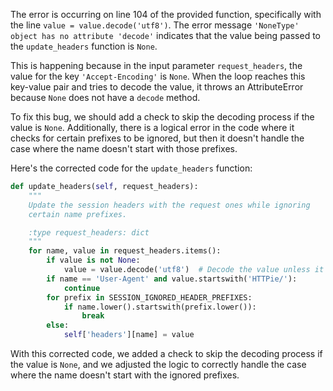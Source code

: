 The error is occurring on line 104 of the provided function, specifically with the line `value = value.decode('utf8')`. The error message `'NoneType' object has no attribute 'decode'` indicates that the value being passed to the `update_headers` function is `None`. 

This is happening because in the input parameter `request_headers`, the value for the key `'Accept-Encoding'` is `None`. When the loop reaches this key-value pair and tries to decode the value, it throws an AttributeError because `None` does not have a `decode` method.

To fix this bug, we should add a check to skip the decoding process if the value is `None`. Additionally, there is a logical error in the code where it checks for certain prefixes to be ignored, but then it doesn't handle the case where the name doesn't start with those prefixes. 

Here's the corrected code for the `update_headers` function:

```python
def update_headers(self, request_headers):
    """
    Update the session headers with the request ones while ignoring
    certain name prefixes.

    :type request_headers: dict
    """
    for name, value in request_headers.items():
        if value is not None:
            value = value.decode('utf8')  # Decode the value unless it's None
        if name == 'User-Agent' and value.startswith('HTTPie/'):
            continue
        for prefix in SESSION_IGNORED_HEADER_PREFIXES:
            if name.lower().startswith(prefix.lower()):
                break
        else:
            self['headers'][name] = value
```

With this corrected code, we added a check to skip the decoding process if the value is `None`, and we adjusted the logic to correctly handle the case where the name doesn't start with the ignored prefixes.